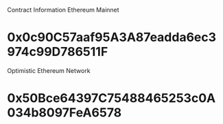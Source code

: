 Contract Information
Ethereum Mainnet
# 0x0c90C57aaf95A3A87eadda6ec3974c99D786511F
Optimistic Ethereum Network
# 0x50Bce64397C75488465253c0A034b8097FeA6578

